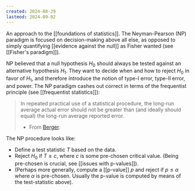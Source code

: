 ```yaml
---
created: 2024-08-29
lastmod: 2024-09-02
---
```


An approach to the [[foundations of statistics]]. The Neyman-Pearson (NP) paradigm is focused on decision-making above all else, as opposed to simply quantifying [[evidence against the null]] as Fisher wanted (see [[Fisher's paradigm]]). 

 NP believed that a null hypothesis $H_0$ should always be tested against an alternative hypothesis $H_1$. They want to decide when and how to reject $H_0$ in favor of $H_1$, and therefore introduce the notion of type-I error, type-II error, and power. The NP paradigm cashes out correct in terms of the frequentist principle (see [[frequentist statistics]]): 

> In repeated practical use of a statistical procedure, the long-run average actual error should not be greater than (and ideally should equal) the long-run average reported error. 
> - From [Berger](https://www2.stat.duke.edu/~berger/papers/02-01.pdf). 

The NP procedure looks like: 
- Define a test statistic $T$ based on the data. 
- Reject $H_0$ if $T\geq c$, where $c$ is some pre-chosen critical value. (Being pre-chosen is crucial, see [[issues with p-values]]). 
- (Perhaps more generally, compute a [[p-value]] $p$ and reject if $p\leq \alpha$ where $\alpha$ is pre-chosen. Usually the p-value is computed by means of the test-statistic above). 


